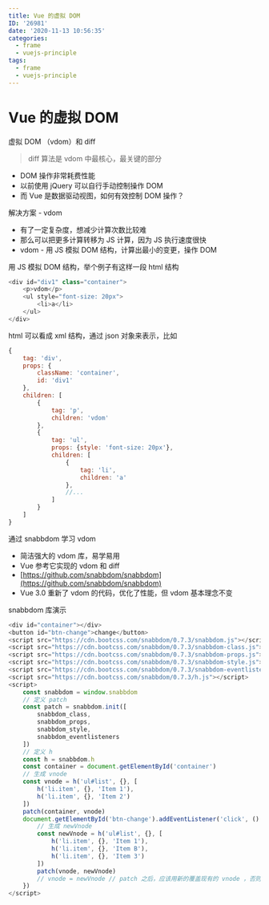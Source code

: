 ```yaml
---
title: Vue 的虚拟 DOM
ID: '26981'
date: '2020-11-13 10:56:35'
categories:
  - frame
  - vuejs-principle
tags:
  - frame
  - vuejs-principle
---
```


# Vue 的虚拟 DOM

虚拟 DOM （vdom）和 diff

> diff 算法是 vdom 中最核心，最关键的部分

- DOM 操作非常耗费性能
- 以前使用 jQuery 可以自行手动控制操作 DOM
- 而 Vue 是数据驱动视图，如何有效控制 DOM 操作？

解决方案 - vdom

- 有了一定复杂度，想减少计算次数比较难
- 那么可以把更多计算转移为 JS 计算，因为 JS 执行速度很快
- vdom - 用 JS 模拟 DOM 结构，计算出最小的变更，操作 DOM

用 JS 模拟 DOM 结构，举个例子有这样一段 html 结构

``` js 
<div id="div1" class="container">
    <p>vdom</p>
    <ul style="font-size: 20px">
        <li>a</li>
    </ul>
</div>
```

html 可以看成 xml 结构，通过 json 对象来表示，比如

``` js 
{
    tag: 'div',
    props: {
        className: 'container',
        id: 'div1'
    },
    children: [
        {
            tag: 'p',
            children: 'vdom'
        },
        {
            tag: 'ul',
            props: {style: 'font-size: 20px'},
            children: [
                {
                    tag: 'li',
                    children: 'a'
                },
                //...
            ]
        }
    ]
}
```

通过 snabbdom 学习 vdom

- 简洁强大的 vdom 库，易学易用
- Vue 参考它实现的 vdom 和 diff
- [https://github.com/snabbdom/snabbdom](https://github.com/snabbdom/snabbdom)
- Vue 3.0 重新了 vdom 的代码，优化了性能，但 vdom 基本理念不变

snabbdom 库演示

``` js 
<div id="container"></div>
<button id="btn-change">change</button>
<script src="https://cdn.bootcss.com/snabbdom/0.7.3/snabbdom.js"></script>
<script src="https://cdn.bootcss.com/snabbdom/0.7.3/snabbdom-class.js"></script>
<script src="https://cdn.bootcss.com/snabbdom/0.7.3/snabbdom-props.js"></script>
<script src="https://cdn.bootcss.com/snabbdom/0.7.3/snabbdom-style.js"></script>
<script src="https://cdn.bootcss.com/snabbdom/0.7.3/snabbdom-eventlisteners.js"></script>
<script src="https://cdn.bootcss.com/snabbdom/0.7.3/h.js"></script>
<script>
    const snabbdom = window.snabbdom
    // 定义 patch
    const patch = snabbdom.init([
        snabbdom_class,
        snabbdom_props,
        snabbdom_style,
        snabbdom_eventlisteners
    ])
    // 定义 h
    const h = snabbdom.h
    const container = document.getElementById('container')
    // 生成 vnode
    const vnode = h('ul#list', {}, [
        h('li.item', {}, 'Item 1'),
        h('li.item', {}, 'Item 2')
    ])
    patch(container, vnode)
    document.getElementById('btn-change').addEventListener('click', () => {
        // 生成 newVnode
        const newVnode = h('ul#list', {}, [
            h('li.item', {}, 'Item 1'),
            h('li.item', {}, 'Item B'),
            h('li.item', {}, 'Item 3')
        ])
        patch(vnode, newVnode)
        // vnode = newVnode // patch 之后，应该用新的覆盖现有的 vnode ，否则每次 change 都是新旧对比
    })
</script>
```
 
 
 
 
 
 
 
 
 
 
 
 
 
 
 
 
 
 
 
 
 
 
 
 
